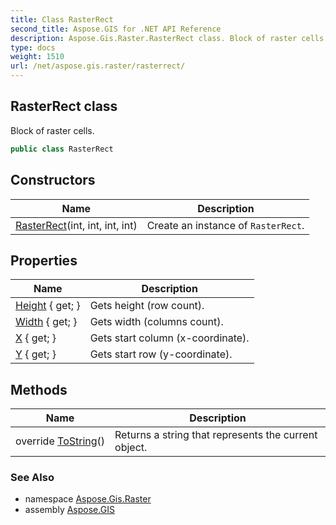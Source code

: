```yaml
---
title: Class RasterRect
second_title: Aspose.GIS for .NET API Reference
description: Aspose.Gis.Raster.RasterRect class. Block of raster cells
type: docs
weight: 1510
url: /net/aspose.gis.raster/rasterrect/
---
```

## RasterRect class

Block of raster cells.

```csharp
public class RasterRect
```

## Constructors

| Name | Description |
| --- | --- |
| [RasterRect](rasterrect/)(int, int, int, int) | Create an instance of `RasterRect`. |

## Properties

| Name | Description |
| --- | --- |
| [Height](../../aspose.gis.raster/rasterrect/height/) { get; } | Gets height (row count). |
| [Width](../../aspose.gis.raster/rasterrect/width/) { get; } | Gets width (columns count). |
| [X](../../aspose.gis.raster/rasterrect/x/) { get; } | Gets start column (x-coordinate). |
| [Y](../../aspose.gis.raster/rasterrect/y/) { get; } | Gets start row (y-coordinate). |

## Methods

| Name | Description |
| --- | --- |
| override [ToString](../../aspose.gis.raster/rasterrect/tostring/)() | Returns a string that represents the current object. |

### See Also

* namespace [Aspose.Gis.Raster](../../aspose.gis.raster/)
* assembly [Aspose.GIS](../../)


